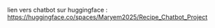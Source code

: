 lien vers chatbot sur huggingface : https://huggingface.co/spaces/Maryem2025/Recipe_Chatbot_Project
